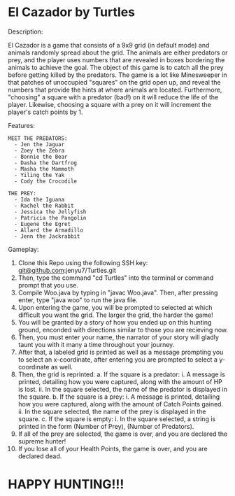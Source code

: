 # El Cazador by Turtles 

Description: 

El Cazador is a game that consists of a 9x9 grid (in default mode) and animals randomly spread about the grid. The animals are either predators or prey, and the player uses numbers that are revealed in boxes bordering the animals to achieve the goal. The object of this game is to catch all the prey before getting killed by the predators. The game is a lot like Minesweeper in that patches of unoccupied "squares" on the grid open up, and reveal the numbers that provide the hints at where animals are located. Furthermore, "choosing" a square with a predator (bad!) on it will reduce the life of the player. Likewise, choosing a square with a prey on it will increment the player's catch points by 1.
   
   
Features: 

    MEET THE PREDATORS: 
      - Jen the Jaguar
      - Zoey the Zebra
      - Bonnie the Bear
      - Dasha the Dartfrog
      - Masha the Mammoth
      - Yiling the Yak
      - Cody the Crocodile
    
    THE PREY: 
      - Ida the Iguana
      - Rachel the Rabbit
      - Jessica the Jellyfish
      - Patricia the Pangolin
      - Eugene the Egret
      - Allard the Armadillo
      - Jenn the Jackrabbit


Gameplay:

1. Clone this Repo using the following SSH key: git@github.com:jenyu7/Turtles.git
2. Then, type the command "cd Turtles" into the terminal or command prompt that you use. 
3. Compile Woo.java by typing in "javac Woo.java". Then, after pressing enter, type "java woo" to run the java file. 
4. Upon entering the game, you will be prompted to selected at which difficult you want the grid. The larger the grid, the harder the game!
5. You will be granted by a story of how you ended up on this hunting ground, enconded with directions similar to those you are recieving now. 
6. Then, you must enter your name, the narrator of your story will gladly taunt you with it many a time throughout your journey. 
7. After that, a labeled grid is printed as well as a message prompting you to select an x-coordinate, after entering you are prompted to select a y-coordinate as well. 
8. Then, the grid is reprinted: 
   a. If the square is a predator: 
      i. A message is printed, detailing how you were captured, along with the amount of HP is lost. 
      ii. In the square selected, the name of the predator is displayed in the square. 
   b. If the square is a prey: 
      i. A message is printed, detailing how you were captured, along with the amount of Catch Points gained. 
      ii. In the square selected, the name of the prey is displayed in the square.
   c. If the square is empty: 
      i. In the square selected, a string is printed in the form (Number of Prey), (Number of Predators). 
9. If all of the prey are selected, the game is over, and you are declared the supreme hunter!
10. If you lose all of your Health Points, the game is over, and you are declared dead. 

# HAPPY HUNTING!!!
